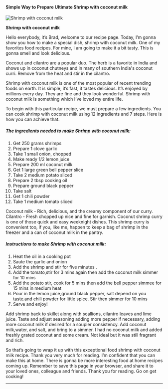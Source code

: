             

#### Simple Way to Prepare Ultimate Shrimp with coconut milk

![Shrimp with coconut milk](https://img-global.cpcdn.com/recipes/5285401774784512/751x532cq70/shrimp-with-coconut-milk-recipe-main-photo.jpg)

**Shrimp with coconut milk**

Hello everybody, it’s Brad, welcome to our recipe page. Today, I’m gonna show you how to make a special dish, shrimp with coconut milk. One of my favorites food recipes. For mine, I am going to make it a bit tasty. This is gonna smell and look delicious.

Coconut and cilantro are a popular duo. The herb is a favorite in India and shows up in coconut chutneys and in many of southern India's coconut curri. Remove from the heat and stir in the cilantro.

Shrimp with coconut milk is one of the most popular of recent trending foods on earth. It is simple, it’s fast, it tastes delicious. It’s enjoyed by millions every day. They are fine and they look wonderful. Shrimp with coconut milk is something which I’ve loved my entire life.

To begin with this particular recipe, we must prepare a few ingredients. You can cook shrimp with coconut milk using 12 ingredients and 7 steps. Here is how you can achieve that.

##### The ingredients needed to make Shrimp with coconut milk:

1.  Get 250 grams shrimps
2.  Prepare 1 clove garlic
3.  Take 1 small onion, chopped
4.  Make ready 1/2 lemon juice
5.  Prepare 200 ml coconut milk
6.  Get 1 large green bell pepper slice
7.  Take 2 medium potato sliced
8.  Prepare 2 tbsp cooking oil
9.  Prepare ground black pepper
10.  Take salt
11.  Get 1 chili powder
12.  Take 1 medium tomato sliced

Coconut milk - Rich, delicious, and the creamy component of our curry. Cilantro - Fresh chopped up nice and fine for garnish. Coconut shrimp curry is one of those quick and easy weeknight dishes. This shrimp curry is convenient too, if you, like me, happen to keep a bag of shrimp in the freezer and a can of coconut milk in the pantry.

##### Instructions to make Shrimp with coconut milk:

1.  Heat the oil in a cooking pot
2.  Saute the garlic and onion
3.  Add the shrimp and stir for five minutes .
4.  Add the tomato,stir for 3 mins again then add the coconut milk simmer for 10 mins
5.  Add the potato stir, cook for 5 mins then add the bell pepper simmee for 15 mins in medium heat
6.  Pour in the lemon juice,ground black pepper, salt depend on you taste.and chili powder for little spice. Stir then simmer for 10 mins
7.  Serve and enjoy!

Add shrimp back to skillet along with scallions, cilantro leaves and lime juice. Taste and adjust seasoning adding more pepper if necessary, adding more coconut milk if desired for a soupier consistency. Add coconut milk,water, and salt, and bring to a simmer. I had no coconut milk and added freshly grated coconut and some cream. Not ideal but it was still fragrant and rich.

So that’s going to wrap it up with this exceptional food shrimp with coconut milk recipe. Thank you very much for reading. I’m confident that you can make this at home. There is gonna be more interesting food at home recipes coming up. Remember to save this page in your browser, and share it to your loved ones, colleague and friends. Thank you for reading. Go on get cooking!

* * *